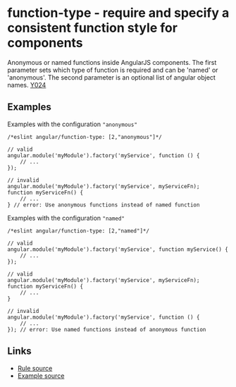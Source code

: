 <!-- WARNING: Generated documentation. Edit docs and examples in the rule and examples file ('rules/function-type.js', 'examples/function-type.js'). -->

# function-type - require and specify a consistent function style for components

Anonymous or named functions inside AngularJS components.
The first parameter sets which type of function is required and can be 'named' or 'anonymous'.
The second parameter is an optional list of angular object names.
[Y024](https://github.com/johnpapa/angular-styleguide/blob/master/README.md#style-y024)

## Examples

Examples with the configuration `"anonymous"`

    /*eslint angular/function-type: [2,"anonymous"]*/

    // valid
    angular.module('myModule').factory('myService', function () {
        // ...
    });

    // invalid
    angular.module('myModule').factory('myService', myServiceFn);
    function myServiceFn() {
        // ...
    } // error: Use anonymous functions instead of named function

Examples with the configuration `"named"`

    /*eslint angular/function-type: [2,"named"]*/

    // valid
    angular.module('myModule').factory('myService', function myService() {
        // ...
    });

    // valid
    angular.module('myModule').factory('myService', myServiceFn);
    function myServiceFn() {
        // ...
    }

    // invalid
    angular.module('myModule').factory('myService', function () {
        // ...
    }); // error: Use named functions instead of anonymous function

## Links

* [Rule source](../rules/function-type.js)
* [Example source](../examples/function-type.js)
